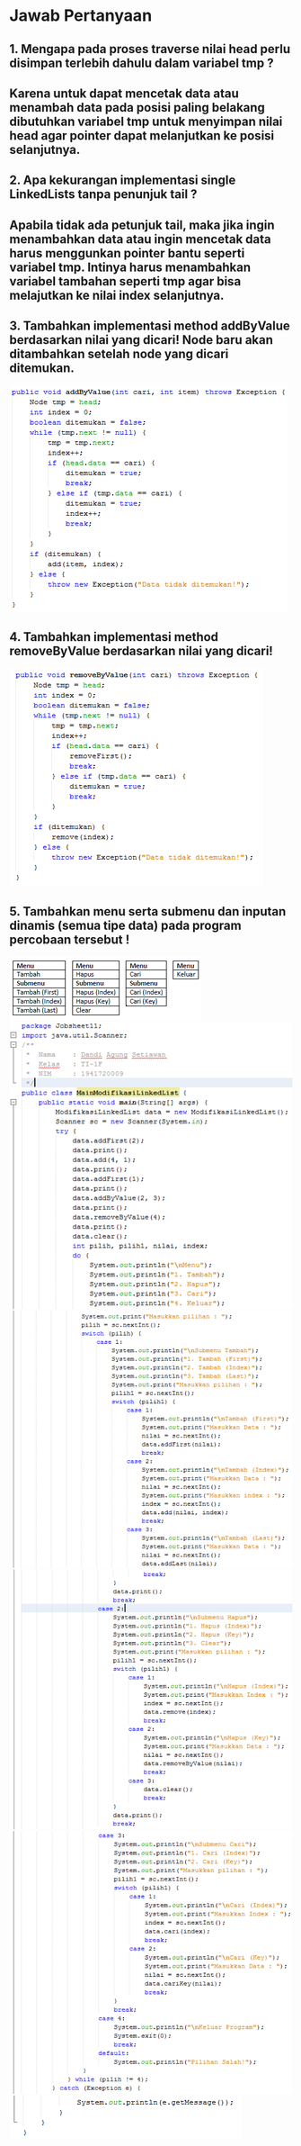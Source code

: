 # Jawab Pertanyaan
## 1. Mengapa pada proses traverse nilai head perlu disimpan terlebih dahulu dalam variabel tmp ?
## Karena untuk dapat mencetak data atau menambah data pada posisi paling belakang dibutuhkan variabel tmp untuk menyimpan nilai head agar pointer dapat melanjutkan ke posisi selanjutnya.

## 2. Apa kekurangan implementasi single LinkedLists tanpa penunjuk tail ?
## Apabila tidak ada petunjuk tail, maka jika ingin menambahkan data atau ingin mencetak data harus menggunkan pointer bantu seperti variabel tmp. Intinya harus menambahkan variabel tambahan seperti tmp agar bisa melajutkan ke nilai index selanjutnya.

## 3. Tambahkan implementasi method addByValue berdasarkan nilai yang dicari! Node baru akan ditambahkan setelah node yang dicari ditemukan.
<img src = 1.PNG>

## 4. Tambahkan implementasi method removeByValue berdasarkan nilai yang dicari!
<img src = 2.PNG>

## 5. Tambahkan menu serta submenu dan inputan dinamis (semua tipe data) pada program percobaan tersebut !
<img src = 7.PNG>

<img src = 3.PNG>
<img src = 4.PNG>
<img src = 5.PNG>
<img src = 6.PNG>
<img src = 8.PNG>
